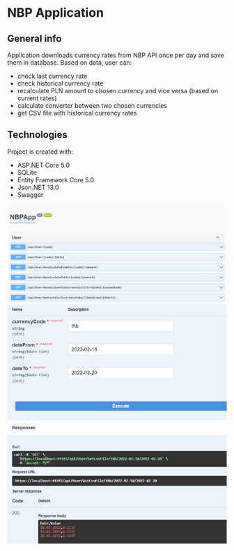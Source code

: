 # NBP Application

## General info
Application downloads currency rates from NBP API once per day and save them in database.
Based on data, user can:
* check last currency rate
* check historical currency rate
* recalculate PLN amount to chosen currency and vice versa (based on current rates)
* calculate converter between two chosen currencies
* get CSV file with historical currency rates
	
## Technologies
Project is created with:
* ASP.NET Core 5.0
* SQLite
* Entity Framework Core 5.0
* Json.NET 13.0
* Swagger
	
![User controllers](https://github.com/SzymonTomala/NBPApplication/blob/main/controllers.PNG)
![CSV with historical currency rates](https://github.com/SzymonTomala/NBPApplication/blob/main/example.PNG)

